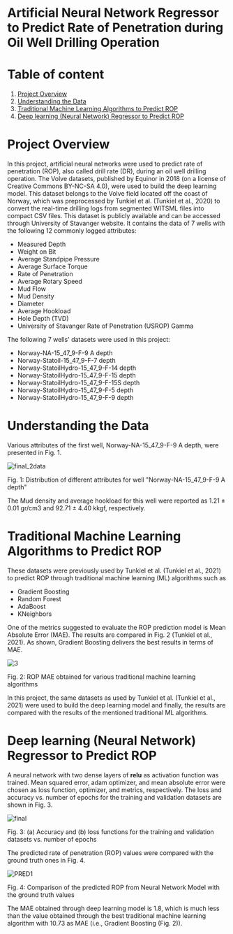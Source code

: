 # Artificial Neural Network Regressor to Predict Rate of Penetration during Oil Well Drilling Operation


# Table of content

1. [Project Overview](#1)
2. [Understanding the Data](#2)
3. [Traditional Machine Learning Algorithms to Predict ROP](#3)
4. [Deep learning (Neural Network) Regressor to Predict ROP](#4)


<a name="1"></a>
# Project Overview
In this project, artificial neural networks were used to predict rate of penetration (ROP), also called drill rate (DR), during an oil well drilling operation. The Volve datasets, published by Equinor in 2018 (on a license of Creative Commons BY-NC-SA 4.0), were used to build the deep learning model. This dataset belongs to the Volve field located off
the coast of Norway, which was preprocessed by Tunkiel et al. (Tunkiel et al., 2020) to convert the real-time drilling logs from segmented WITSML files into compact CSV files. This dataset is publicly available and can be accessed through University of Stavanger website. It contains the data of 7 wells with the following 12 commonly logged attributes:

* Measured Depth 
* Weight on Bit
* Average Standpipe Pressure
* Average Surface Torque
* Rate of Penetration
* Average Rotary Speed
* Mud Flow
* Mud Density
* Diameter
* Average Hookload
* Hole Depth (TVD) 
* University of Stavanger Rate of Penetration (USROP) Gamma 

The following 7 wells' datasets were used in this project:
 
* Norway-NA-15_$47$_9-F-9 A depth
* Norway-Statoil-15_$47$_9-F-7 depth
* Norway-StatoilHydro-15_$47$_9-F-14 depth
* Norway-StatoilHydro-15_$47$_9-F-15 depth
* Norway-StatoilHydro-15_$47$_9-F-15S depth
* Norway-StatoilHydro-15_$47$_9-F-5 depth
* Norway-StatoilHydro-15_$47$_9-F-9 depth

<a name="2"></a>
# Understanding the Data

Various attributes of the first well, Norway-NA-15_$47$_9-F-9 A depth, were presented in Fig. 1.

![final_2data](https://user-images.githubusercontent.com/54812742/139796959-bdff912e-c9ab-484c-98b1-7a12eba2b201.PNG)

Fig. 1: Distribution of different attributes for well "Norway-NA-15_$47$_9-F-9 A depth"

The Mud density and average hookload for this well were reported as 1.21 ± 0.01 gr/cm3 and 92.71 ± 4.40 kkgf, respectively. 

<a name="3"></a>
# Traditional Machine Learning Algorithms to Predict ROP
These datasets were previously used by Tunkiel et al. (Tunkiel et al., 2021) to predict ROP through traditional machine learning (ML) algorithms such as
 
* Gradient Boosting
* Random Forest
* AdaBoost
* KNeighbors

One of the metrics suggested to evaluate the ROP prediction model is Mean Absolute Error (MAE). The results are compared in Fig. 2 (Tunkiel et al., 2021). As shown, Gradient Boosting delivers the best results in terms of MAE.

![3](https://user-images.githubusercontent.com/54812742/139908038-4f400671-5130-4466-bcdf-bb0ff6bec372.png)

Fig. 2: ROP MAE obtained for various traditional machine learning algorithms 

In this project, the same datasets as used by Tunkiel et al. (Tunkiel et al., 2021) were used to build the deep learning model and finally, the results are compared with the results of the mentioned traditional ML algorithms.  

<a name="4"></a>
# Deep learning (Neural Network) Regressor to Predict ROP

A neural network with two dense layers of **relu** as activation function was trained. Mean squared error, adam optimizer, and mean absolute error were chosen as loss function, optimizer, and metrics, respectively. The loss and accuracy vs. number of epochs for the training and validation datasets are shown in Fig. 3. 

![final](https://user-images.githubusercontent.com/54812742/139790980-e58aee5b-5ae5-4df5-b88f-f8efeda0a4ca.PNG)

Fig. 3: (a) Accuracy and (b) loss functions for the training and validation datasets vs. number of epochs

The predicted rate of penetration (ROP) values were compared with the ground truth ones in Fig. 4.

![PRED1](https://user-images.githubusercontent.com/54812742/139910230-7b43a026-1197-4df2-ba64-d29420032129.PNG)

Fig. 4: Comparison of the predicted ROP from Neural Network Model with the ground truth values

The MAE obtained through deep learning model is 1.8, which is much less than the value obtained through the best traditional machine learning algorithm with 10.73 as MAE (i.e., Gradient Boosting (Fig. 2)). 
